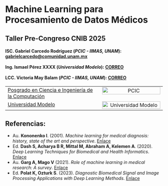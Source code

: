 # Machine Learning para Procesamiento de Datos Médicos

## Taller Pre-Congreso CNIB 2025

<table>
  <tr>
      <h4>ISC. Gabriel Carcedo Rodríguez (<i>PCIC - IIMAS, UNAM</i>): <a href= "mailto:gabrielcarcedo@comunidad.unam.mx">gabrielcarcedo@comunidad.unam.mx</a> 
      <br>
      <br>
      Ing. Ismael Pérez XXXX (<i>Universidad Modelo</i>): <a href= "mailto:CORREO">CORREO</a>
      <br>
      <br>
      LCC. Victoria May Balam (<i>PCIC - IIMAS, UNAM</i>): <a href= "mailto:CORREO">CORREO</a> </h4>
  </tr>
  <tr>
    <td width="60%" valign="top">
      <!-- Content for Column 1 -->
      <a href="https://www.pcic.unam.mx/">Posgrado en Ciencia e Ingeniería de la Computación</a>
    </td>
    <td width="40%" valign="top" style="text-align: center;">
      <!-- Content for Column 2 -->
      <a href="https://www.pcic.unam.mx/">
        <img src="https://pcic.posgrado.unam.mx/wp-content/uploads/Ciencia-e-Ingenieria-de-la-Computacion_color.png" alt="PCIC" style="width:100%; height:auto;">
      </a>
    </td>
  </tr>
  <tr>
    <td width="60%" valign="top">
      <!-- Content for Column 1 -->
      <a href="https://www.unimodelo.edu.mx/merida">Universidad Modelo</a>
    </td>
    <td width="40%" valign="top" style="text-align: center;">
      <!-- Content for Column 2 -->
      <a href="https://www.unimodelo.edu.mx/merida">
        <img src="https://servicios.unimodelo.edu.mx/merida/ing/practicas/resources/imgs/logo-modelo.png" alt="Universidad Modelo" style="width:100%; height:auto;">
      </a>
    </td>
  </tr>

</table>

## Referencias:

- Au. **Kononenko I**. (2001). _Machine learning for medical diagnosis: history, state of the art and perspective_. [Enlace](https://doi.org/10.1016/S0933-3657(01)00077-X)
- Ed. **Dash S, Acharya B R, Mittal M, Abraham A, Kelemen A**. (2020). _Deep Learning Techniques for Biomedical and Health Informatics_. [Enlace](https://link.springer.com/book/10.1007/978-3-030-33966-1)
- Au. **Garg A, Mago V** (2021). _Role of machine learning in medical research: A survey_. [Enlace](https://doi.org/10.1016/j.cosrev.2021.100370)
- Ed. **Polat K, Ozturk S**. (2023). _Diagnostic Biomedical Signal and Image Processing Applications with Deep Learning Methods_. [Enlace](https://doi.org/10.1016/C2021-0-02190-8)
